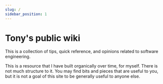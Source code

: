 ```yaml
---
slug: /
sidebar_position: 1
---
```


# Tony's public wiki

This is a collection of tips, quick reference, and opinions related to software engineering.

This is a resource that I have built organically over time, for myself. There is not much structure to it. You may find bits and pieces that are useful to you, but it is not a goal of this site to be generally useful to anyone else.
